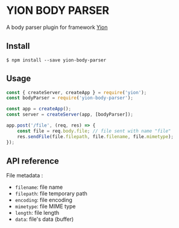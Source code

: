 # YION BODY PARSER

A body parser plugin for framework [Yion](https://www.npmjs.com/package/yion)

## Install

```
$ npm install --save yion-body-parser
```

## Usage

```javascript
const { createServer, createApp } = require('yion');
const bodyParser = require('yion-body-parser');

const app = createApp();
const server = createServer(app, [bodyParser]);

app.post('/file', (req, res) => {
    const file = req.body.file; // file sent with name "file"
    res.sendFile(file.filepath, file.filename, file.mimetype);
});
```

## API reference

File metadata :

* `filename`: file name
* `filepath`: file temporary path
* `encoding`: file encoding
* `mimetype`: file MIME type
* `length`: file length
* `data`: file's data (buffer)
